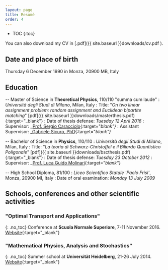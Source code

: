 ```yaml
---
layout: page
title: Resumé
order: 4
---
```


- TOC
{:toc}


You can also download my CV in [.pdf]({{  site.baseurl }}downloads/cv.pdf ). 


## Date and place of birth
Thursday 6 December 1990 in Monza, 20900 MB, Italy  


## Education

-- Master of Science in __Theoretical Physics__, 110/110 "summa cum laude"
: _Università degli Studi di Milano_, Milan, Italy
: Title: "_On two linear assignment problem: random assignment and Euclidean bipartite matching_" [pdf]({{  site.baseurl }}downloads/masterthesis.pdf){:target="_blank"}
: Date of thesis defense: _Tuesday 12 April 2016_
: Supervisor: _[Prof. Sergio Caracciolo](http://pcteserver.mi.infn.it/~caraccio/){:target="_blank"}_
: Assistant Supervisor: _[Gabriele Sicuro, PhD](https://gabrielesicuro.wordpress.com/){:target="_blank"}_  


-- Bachelor of Science in __Physics__, 110/110
: _Università degli Studi di Milano_, Milan, Italy
: Title: "_La teoria di Schwarz-Christoffel e il Biliardo Quantistico Poligonale_" [pdf]({{  site.baseurl }}downloads/bscthesis.pdf){:target="_blank"}
: Date of thesis defense: _Tuesday 23 October 2012_
: Supervisor: _[Prof. Luca Guido Molinari](http://wwwteor.mi.infn.it/~molinari/){:target="_blank"}_


-- High School Diploma, 81/100
: _Liceo Scientifico Statale 'Paolo Frisi'_, Monza, 20900 MI, Italy
: Date of oral examination: _Monday 13 July 2009_

## Schools, conferences and other scientific activities

### "Optimal Transport and Applications"
{: .no_toc}
Conference at **Scuola Normale Superiore**, 7-11 November 2016.
[Website](http://webtheory.sns.it/optimal-transport/index.php){:target="_blank"}

### "Mathematical Physics, Analysis and Stochastics"  
{: .no_toc}
Summer school at **Universität Heidelberg**, 21-26 July 2014.
[Website](http://www.thphys.uni-heidelberg.de/~salmhofer/summerschool-2014/summer-school-2014.html){:target="_blank"}
